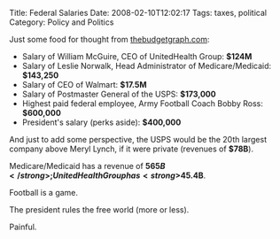 Title: Federal Salaries
Date: 2008-02-10T12:02:17
Tags: taxes, political
Category: Policy and Politics


Just some food for thought from <a href="http://thebudgetgraph.com" target="_blank">thebudgetgraph.com</a>:

 - Salary of William McGuire, CEO of UnitedHealth Group: <strong>$124M</strong>
 - Salary of Leslie Norwalk, Head Administrator of Medicare/Medicaid: <strong>$143,250</strong>
 - Salary of CEO of Walmart: <strong>$17.5M</strong>
 - Salary of Postmaster General of the USPS: <strong>$173,000</strong>
 - Highest paid federal employee, Army Football Coach Bobby Ross: <strong>$600,000</strong>
 - President's salary (perks aside): <strong>$400,000</strong>

And just to add some perspective, the USPS would be the 20th largest company above Meryl Lynch, if it were private (revenues of <strong>$78B</strong>). 

Medicare/Medicaid has a revenue of <strong>$565B</strong>; UnitedHealth Group has <strong>$45.4B</strong>.

Football is a game. 

The president rules the free world (more or less). 

Painful.

